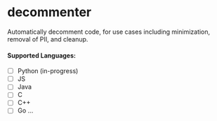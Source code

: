 # decommenter
Automatically decomment code, for use cases including minimization, removal of PII, and cleanup.

#### Supported Languages:

- [ ] Python (in-progress)
- [ ] JS
- [ ] Java
- [ ] C
- [ ] C++
- [ ] Go
...
